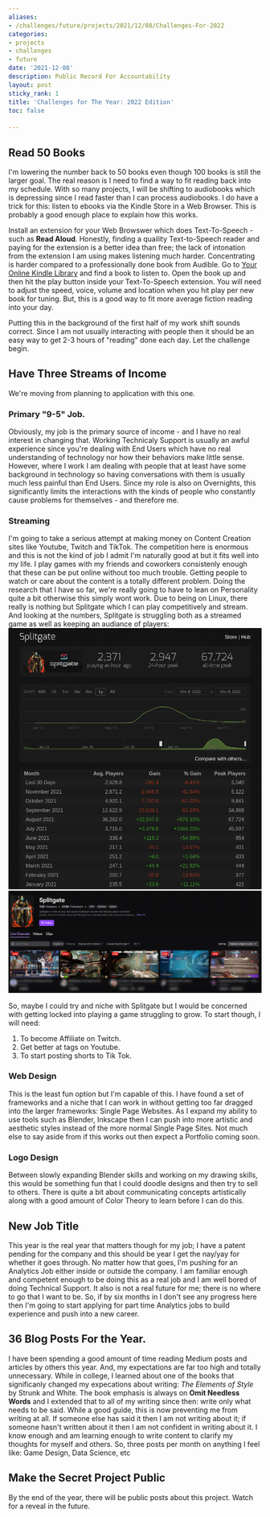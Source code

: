 ```yaml
---
aliases:
- /challenges/future/projects/2021/12/08/Challenges-For-2022
categories:
- projects
- challenges
- future
date: '2021-12-08'
description: Public Record For Accountability
layout: post
sticky_rank: 1
title: 'Challenges for The Year: 2022 Edition'
toc: false

---
```


## Read 50 Books
I'm lowering the number back to 50 books even though 100 books is still the larger goal. The real reason is I need to find a way to fit reading back into my schedule. With so many projects, I will be shifting to audiobooks which is depressing since I read faster than I can process audiobooks. I do have a trick for this: listen to ebooks via the Kindle Store in a Web Browser. This is probably a good enough place to explain how this works.

Install an extension for your Web Browswer which does Text-To-Speech - such as **Read Aloud**. Honestly, finding a quaility Text-to-Speech reader and paying for the extension is a better idea than free; the lack of intonation from the extension I am using makes listening much harder. Concentrating is harder compared to a professionally done book from Audible. Go to [Your Online Kindle Library](https://read.amazon.com/) and find a book to listen to. Open the book up and then hit the play button inside your Text-To-Speech extension. You will need to adjust the speed, voice, volume and location when you hit play per new book for tuning. But, this is a good way to fit more average fiction reading into your day.

Putting this in the background of the first half of my work shift sounds correct. Since I am not usually interacting with people then it should be an easy way to get 2-3 hours of "reading" done each day.
Let the challenge begin.



## Have Three Streams of Income
We're moving from planning to application with this one.

### Primary "9-5" Job.
Obviously, my job is the primary source of income - and I have no real interest in changing that. Working Technicaly Support is usually an awful experience since you're dealing with End Users which have no real understanding of technology nor how their behaviors make little sense. However, where I work I am dealing with people that at least have some background in technology so having conversations with them is usually much less painful than End Users. Since my role is also on Overnights, this significantly limits the interactions with the kinds of people who constantly cause problems for themselves - and therefore me.

### Streaming
I'm going to take a serious attempt at making money on Content Creation sites like Youtube, Twitch and TikTok.
The competition here is enormous and this is not the kind of job I admit I'm naturally good at but it fits well into my life. I play games with my friends and coworkers consistenly enough that these can be put online without too much trouble. Getting people to watch or care about the content is a totally different problem. Doing the research that I have so far, we're really going to have to lean on Personality quite a bit otherwise this simply wont work. Due to being on Linux, there really is nothing but Splitgate which I can play competitively and stream. And looking at the numbers, Splitgate is struggling both as a streamed game as well as keeping an audiance of players:
![Splitgate Numbers](../_images/2022-challenges/splitgate-numbers.png)
![Splitgate Twitch Numbers](../_images/2022-challenges/splitgate-twitch.png)

So, maybe I could try and niche with Splitgate but I would be concerned with getting locked into playing a game struggling to grow.
To start though, I will need:
1. To become Affiliate on Twitch.
2. Get better at tags on Youtube.
3. To start posting shorts to Tik Tok.

### Web Design
This is the least fun option but I'm capable of this. I have found a set of frameworks and a niche that I can work in without getting too far dragged into the larger frameworks: Single Page Websites. As I expand my ability to use tools such as Blender, Inkscape then I can push into more artistic and aesthetic styles instead of the more normal Single Page Sites. Not much else to say aside from if this works out then expect a Portfolio coming soon.

### Logo Design
Between slowly expanding Blender skills and working on my drawing skills, this would be something fun that I could doodle designs and then try to sell to others. There is quite a bit about communicating concepts artistically along with a good amount of Color Theory to learn before I can do this. 


## New Job Title
This year is the real year that matters though for my job; I have a patent pending for the company and this should be year I get the nay/yay for whether it goes through. No matter how that goes, I'm pushing for an Analytics Job either inside or outside the company. I am familiar enough and competent enough to be doing this as a real job and I am well bored of doing Technical Support. It also is not a real future for me; there is no where to go that I want to be. So, if by six months in I don't see any progress here then I'm going to start applying for part time Analytics jobs to build experience and push into a new career.


## 36 Blog Posts For the Year.
I have been spending a good amount of time reading Medium posts and articles by others this year. And, my expectations are far too high and totally unnecessary. While in college, I learned about one of the books that significanly changed my expecations about writing: *The Elements of Style* by Strunk and White. The book emphasis is always on **Omit Needless Words** and I extended that to all of my writing since then: write only what needs to be said. While a good guide, this is now preventing me from writing at all. If someone else has said it then I am not writing about it;  if someone hasn't written about it then I am not confident in writing about it. I know enough and am learning enough to write content to clarify my thoughts for myself and others.
So, three posts per month on anything I feel like: Game Design, Data Science, etc


## Make the Secret Project Public
By the end of the year, there will be public posts about this project.
Watch for a reveal in the future.